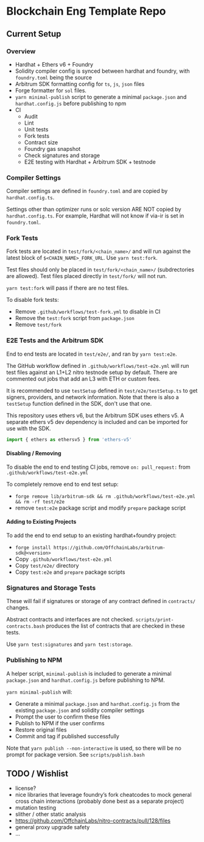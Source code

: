 # Blockchain Eng Template Repo
## Current Setup
### Overview
- Hardhat + Ethers v6 + Foundry
- Solidity compiler config is synced between hardhat and foundry, with `foundry.toml` being the source
- Arbitrum SDK formatting config for `ts`, `js`, `json` files
- Forge formatter for `sol` files.
- `yarn minimal-publish` script to generate a minimal `package.json` and `hardhat.config.js` before publishing to npm
- CI
    - Audit
    - Lint
    - Unit tests
    - Fork tests
    - Contract size
    - Foundry gas snapshot
    - Check signatures and storage
    - E2E testing with Hardhat + Arbitrum SDK + testnode

### Compiler Settings
Compiler settings are defined in `foundry.toml` and are copied by `hardhat.config.ts`.

Settings other than optimizer runs or solc version ARE NOT copied by `hardhat.config.ts`. For example, Hardhat will not know if via-ir is set in `foundry.toml`.

### Fork Tests
Fork tests are located in `test/fork/<chain_name>/` and will run against the latest block of `$<CHAIN_NAME>_FORK_URL`.
Use `yarn test:fork`.

Test files should only be placed in `test/fork/<chain_name>/` (subdrectories are allowed).
Test files placed directly in `test/fork/` will not run.

`yarn test:fork` will pass if there are no test files.

To disable fork tests:
- Remove `.github/workflows/test-fork.yml` to disable in CI
- Remove the `test:fork` script from `package.json`
- Remove `test/fork`

### E2E Tests and the Arbitrum SDK
End to end tests are located in `test/e2e/`, and ran by `yarn test:e2e`.

The GitHub workflow defined in `.github/workflows/test-e2e.yml` will run test files against an L1+L2 nitro testnode setup by default. There are commented out jobs that add an L3 with ETH or custom fees.

It is recommended to use `testSetup` defined in `test/e2e/testSetup.ts` to get signers, providers, and network information. Note that there is also a `testSetup` function defined in the SDK, don't use that one.

This repository uses ethers v6, but the Arbitrum SDK uses ethers v5. 
A separate ethers v5 dev dependency is included and can be imported for use with the SDK.
```typescript
import { ethers as ethersv5 } from 'ethers-v5'
```

#### Disabling / Removing
To disable the end to end testing CI jobs, remove `on: pull_request:` from `.github/workflows/test-e2e.yml`

To completely remove end to end test setup:
- `forge remove lib/arbitrum-sdk && rm .github/workflows/test-e2e.yml && rm -rf test/e2e`
- remove `test:e2e` package script and modify `prepare` package script

#### Adding to Existing Projects
To add the end to end setup to an existing hardhat+foundry project:
- `forge install https://github.com/OffchainLabs/arbitrum-sdk@<version>`
- Copy `.github/workflows/test-e2e.yml`
- Copy `test/e2e/` directory
- Copy `test:e2e` and `prepare` package scripts 

### Signatures and Storage Tests
These will fail if signatures or storage of any contract defined in `contracts/` changes.

Abstract contracts and interfaces are not checked. `scripts/print-contracts.bash` produces the list of contracts that are checked in these tests.

Use `yarn test:signatures` and `yarn test:storage`.

### Publishing to NPM
A helper script, `minimal-publish` is included to generate a minimal `package.json` and `hardhat.config.js` before publishing to NPM.

`yarn minimal-publish` will:
- Generate a minimal `package.json` and `hardhat.config.js` from the existing `package.json` and solidity compiler settings
- Prompt the user to confirm these files
- Publish to NPM if the user confirms
- Restore original files
- Commit and tag if published successfully

Note that `yarn publish --non-interactive` is used, so there will be no prompt for package version. See `scripts/publish.bash`

## TODO / Wishlist
- license?
- nice libraries that leverage foundry’s fork cheatcodes to mock general cross chain interactions (probably done best as a separate project)
- mutation testing
- slither / other static analysis
- https://github.com/OffchainLabs/nitro-contracts/pull/128/files
- general proxy upgrade safety
- ...
